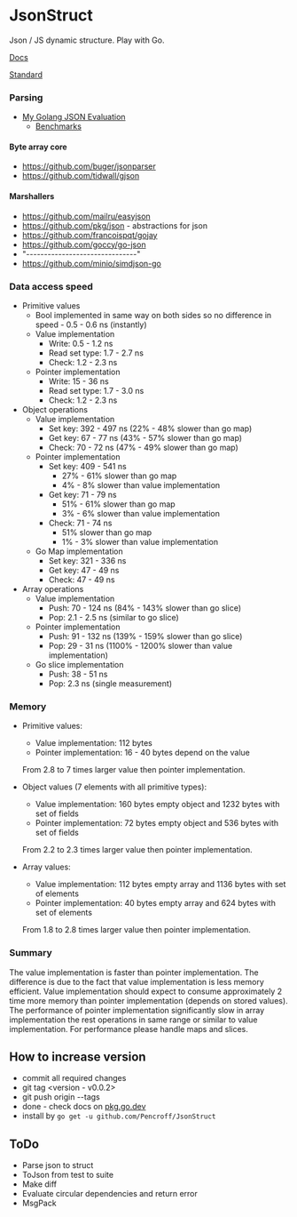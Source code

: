 # JsonStruct

Json / JS dynamic structure. Play with Go.

[Docs](https://pkg.go.dev/github.com/Pencroff/JsonStruct)

[Standard](https://www.ecma-international.org/publications-and-standards/standards/ecma-404/)

### Parsing

* [My Golang JSON Evaluation](https://medium.com/geekculture/my-golang-json-evaluation-20a9ca6ef79c)
  * [Benchmarks](https://github.com/slaise/GoJsonBenchmark)

#### Byte array core

* https://github.com/buger/jsonparser
* https://github.com/tidwall/gjson

#### Marshallers

* https://github.com/mailru/easyjson
* https://github.com/pkg/json - abstractions for json
* https://github.com/francoispqt/gojay
* https://github.com/goccy/go-json
* "-------------------------------"
* https://github.com/minio/simdjson-go

### Data access speed

* Primitive values
  * Bool implemented in same way on both sides so no difference in speed - 0.5 - 0.6 ns (instantly)
  * Value implementation
    * Write: 0.5 - 1.2 ns
    * Read set type: 1.7 - 2.7 ns 
    * Check: 1.2 - 2.3 ns
  * Pointer implementation
    * Write: 15 - 36 ns
    * Read set type: 1.7 - 3.0 ns
    * Check: 1.2 - 2.3 ns
* Object operations
  * Value implementation
    * Set key: 392 - 497 ns (22% - 48% slower than go map)
    * Get key: 67 - 77 ns (43% - 57% slower than go map)
    * Check: 70 - 72 ns (47% - 49% slower than go map)
  * Pointer implementation
    * Set key: 409 - 541 ns
      * 27% - 61% slower than go map
      * 4% - 8% slower than value implementation
    * Get key: 71 - 79 ns
      * 51% - 61% slower than go map
      * 3% - 6% slower than value implementation
    * Check: 71 - 74 ns
      * 51% slower than go map
      * 1% - 3% slower than value implementation
  * Go Map implementation
    * Set key: 321 - 336 ns
    * Get key: 47 - 49 ns
    * Check: 47 - 49 ns
* Array operations
  * Value implementation
    * Push: 70 - 124 ns (84% - 143% slower than go slice)
    * Pop: 2.1 - 2.5 ns (similar to go slice)
  * Pointer implementation
    * Push: 91 - 132 ns (139% - 159% slower than go slice)
    * Pop: 29 - 31 ns (1100% - 1200% slower than value implementation)
  * Go slice implementation
    * Push: 38 - 51 ns
    * Pop: 2.3 ns (single measurement)

### Memory

* Primitive values:
  * Value implementation: 112 bytes
  * Pointer implementation: 16 - 40 bytes depend on the value
  
   From 2.8 to 7 times larger value then pointer implementation.

* Object values (7 elements with all primitive types):
    * Value implementation: 160 bytes empty object and 1232 bytes with set of fields 
    * Pointer implementation: 72 bytes empty object and 536 bytes with set of fields

     From 2.2 to 2.3 times larger value then pointer implementation.

* Array values:
    * Value implementation: 112 bytes empty array and 1136 bytes with set of elements
    * Pointer implementation: 40 bytes empty array and 624 bytes with set of elements

    From 1.8 to 2.8 times larger value then pointer implementation.

### Summary

The value implementation is faster than pointer implementation.
The difference is due to the fact that value implementation is less memory efficient.
Value implementation should expect to consume approximately 2 time more memory than pointer implementation (depends on stored values).
The performance of pointer implementation significantly slow in array implementation the rest operations in same range or similar to value implementation.
For performance please handle maps and slices.

## How to increase version

* commit all required changes
* git tag <version - v0.0.2>
* git push origin --tags
* done - check docs on [pkg.go.dev](https://pkg.go.dev/github.com/Pencroff/JsonStruct)
* install by `go get -u github.com/Pencroff/JsonStruct` 

## ToDo

* Parse json to struct
* ToJson from test to suite
* Make diff
* Evaluate circular dependencies and return error
* MsgPack
